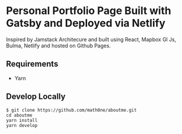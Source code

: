 # Personal Portfolio Page Built with Gatsby and Deployed via Netlify

Inspired by Jamstack Architecure and built using React, Mapbox Gl Js, Bulma, Netlify and hosted on Github Pages.

## Requirements

* Yarn 

## Develop Locally

```
$ git clone https://github.com/math0ne/aboutme.git
cd aboutme
yarn install
yarn develop
```